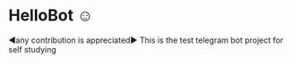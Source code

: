 # HelloBot ☺
◄any contribution is appreciated►
This is the test telegram bot project for self studying 

